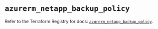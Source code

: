 # `azurerm_netapp_backup_policy`

Refer to the Terraform Registry for docs: [`azurerm_netapp_backup_policy`](https://registry.terraform.io/providers/hashicorp/azurerm/4.12.0/docs/resources/netapp_backup_policy).
